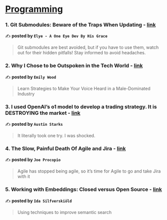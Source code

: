 
<h1><a href=https://medium.com/tag/programming/recommended target="_blank" rel="noopener noreferrer">Programming</a></h1>
<h3>1. Git Submodules: Beware of the Traps When Updating - <a href="https://medium.com/@elye-project/git-submodules-beware-of-the-traps-when-updating-d8e06fd59468" target="_blank" rel="noopener noreferrer">link</a></h3>

✍️ **posted by `Elye - A One Eye Dev By His Grace`**

<blockquote>Git submodules are best avoided, but if you have to use them, watch out for their hidden pitfalls! Stay informed to avoid headaches.</blockquote>

<h3>2. Why I Chose to be Outspoken in the Tech World - <a href="https://medium.com/code-like-a-girl/why-i-chose-to-be-outspoken-in-the-tech-world-e6edb44d972b" target="_blank" rel="noopener noreferrer">link</a></h3>

✍️ **posted by `Emily Wood`**

<blockquote>Learn Strategies to Make Your Voice Heard in a Male-Dominated Industry</blockquote>

<h3>3. I used OpenAI’s o1 model to develop a trading strategy. It is DESTROYING the market - <a href="https://medium.com/datadriveninvestor/i-used-openais-o1-model-to-develop-a-trading-strategy-it-is-destroying-the-market-576a6039e8fa" target="_blank" rel="noopener noreferrer">link</a></h3>

✍️ **posted by `Austin Starks`**

<blockquote>It literally took one try. I was shocked.</blockquote>

<h3>4. The Slow, Painful Death Of Agile and Jira - <a href="https://medium.com/entrepreneur-s-handbook/the-slow-painful-death-of-agile-and-jira-c8de04e4269a" target="_blank" rel="noopener noreferrer">link</a></h3>

✍️ **posted by `Joe Procopio`**

<blockquote>Agile has stopped being agile, so it’s time for Agile to go and take Jira with it</blockquote>

<h3>5. Working with Embeddings: Closed versus Open Source - <a href="https://medium.com/towards-data-science/working-with-embeddings-closed-versus-open-source-39491f0b95c2" target="_blank" rel="noopener noreferrer">link</a></h3>

✍️ **posted by `Ida Silfverskiöld`**

<blockquote>Using techniques to improve semantic search</blockquote>

